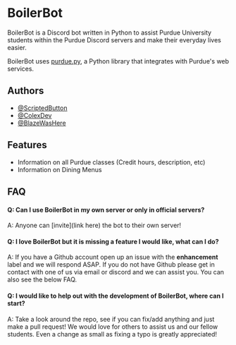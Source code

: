 # BoilerBot

BoilerBot is a Discord bot written in Python to assist Purdue University students within the Purdue Discord servers and make their everyday lives easier.

BoilerBot uses [purdue.py](https://github.com/ScriptedButton/purdue.py), a Python library that integrates with Purdue's web services.

## Authors

- [@ScriptedButton](https://github.com/ScriptedButton)
- [@ColexDev](https://github.com/ColexDev)
- [@BlazeWasHere](https://github.com/BlazeWasHere)

## Features

- Information on all Purdue classes (Credit hours, description, etc)
- Information on Dining Menus

## FAQ

#### Q: Can I use BoilerBot in my own server or only in official servers?
A: Anyone can [invite](link here) the bot to their own server!

#### Q: I love BoilerBot but it is missing a feature I would like, what can I do?
A: If you have a Github account open up an issue with the **enhancement** label and we will respond ASAP. If you do not have Github please get in contact with one of us via email or discord and we can assist you. You can also see the below FAQ.

#### Q: I would like to help out with the development of BoilerBot, where can I start?
A: Take a look around the repo, see if you can fix/add anything and just make a pull request! We would love for others to
assist us and our fellow students. Even a change as small as fixing a typo is greatly appreciated!
